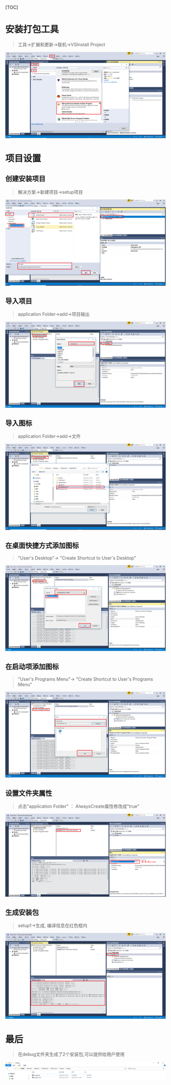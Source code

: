 [TOC]

# 安装打包工具
>工具->扩展和更新->联机->VSInstall Project

<div align="center">
<img src="resource/8.png" > 
</div>

# 项目设置
## 创建安装项目

> 解决方案->新建项目->setup项目

<div align="center">
<img src="resource/1.png" > 
</div>

## 导入项目

> application Folder->add->项目输出

<div align="center">
<img src="resource/2.png" > 
</div>

## 导入图标

> application Folder->add->文件

<div align="center">
<img src="resource/3.png" > 
</div>

## 在桌面快捷方式添加图标

>"User's Desktop"-> "Create Shortcut to User's Desktop"

<div align="center">
<img src="resource/4.png" > 
</div>


## 在启动项添加图标

>"User's Programs Menu"-> "Create Shortcut to User's Programs Menu"

<div align="center">
<img src="resource/5.png" > 
</div>

## 设置文件夹属性
> 点击"application Folder" ： AlwaysCreate属性修改成"true"
<div align="center">
<img src="resource/6.png" > 
</div>

## 生成安装包
> setup1->生成, 编译信息在红色框内
<div align="center">
<img src="resource/7.png" > 
</div>

# 最后
> 在debug文件夹生成了2个安装包,可以提供给用户使用

<div align="center">
<img src="resource/9.png" > 
</div>